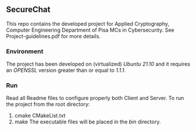 ## SecureChat
This repo contains the developed project for Applied Cryptography, Computer Engineering Department of Pisa MCs in Cybersecurity.
See Project-guidelines.pdf for more details. 

### Environment
The project has been developed on (virtualized) _Ubuntu 21.10_ and it requires an _OPENSSL_ version greater than or equal to _1.1.1_.

### Run
Read all Readme files to configure properly both Client and Server. 
To run the project from the root directory:
1. cmake CMakeList.txt
2. make
The executable files will be placed in the _bin_ directory. 
